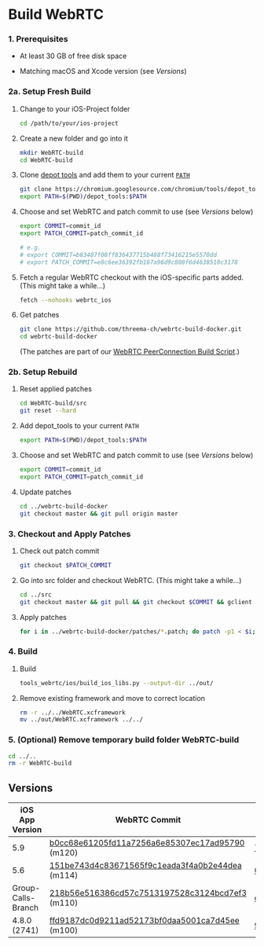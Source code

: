 # Build WebRTC

### 1. Prerequisites

- At least 30 GB of free disk space

- Matching macOS and Xcode version (see _Versions_)

### 2a. Setup Fresh Build

1. Change to your iOS-Project folder
   ```sh
   cd /path/to/your/ios-project
   ```
2. Create a new folder and go into it

   ```sh
   mkdir WebRTC-build
   cd WebRTC-build
   ```

3. Clone [depot tools](https://commondatastorage.googleapis.com/chrome-infra-docs/flat/depot_tools/docs/html/depot_tools_tutorial.html#_setting_up) and add them to your current [`PATH`](<https://en.wikipedia.org/wiki/PATH_(variable)#Unix_and_Unix-like>)

   ```sh
   git clone https://chromium.googlesource.com/chromium/tools/depot_tools.git
   export PATH=$(PWD)/depot_tools:$PATH
   ```

4. Choose and set WebRTC and patch commit to use (see _Versions_ below)

   ```sh
   export COMMIT=commit_id
   export PATCH_COMMIT=patch_commit_id

   # e.g.
   # export COMMIT=b83487f08ff836437715b488f73416215e5570dd
   # export PATCH_COMMIT=e8c6ee36392fb167a96d9c808f6d4638510c3178
   ```

5. Fetch a regular WebRTC checkout with the iOS-specific parts added. (This might take a while...)

   ```sh
   fetch --nohooks webrtc_ios
   ```

6. Get patches

   ```sh
   git clone https://github.com/threema-ch/webrtc-build-docker.git
   cd webrtc-build-docker
   ```

   (The patches are part of our [WebRTC PeerConnection Build Script](https://github.com/threema-ch/webrtc-build-docker).)

### 2b. Setup Rebuild

1. Reset applied patches

   ```sh
   cd WebRTC-build/src
   git reset --hard
   ```

2. Add depot_tools to your current `PATH`

   ```sh
   export PATH=$(PWD)/depot_tools:$PATH
   ```

3. Choose and set WebRTC and patch commit to use (see _Versions_ below)

   ```sh
   export COMMIT=commit_id
   export PATCH_COMMIT=patch_commit_id
   ```

4. Update patches

   ```sh
   cd ../webrtc-build-docker
   git checkout master && git pull origin master
   ```

### 3. Checkout and Apply Patches

1. Check out patch commit

   ```sh
   git checkout $PATCH_COMMIT
   ```

2. Go into src folder and checkout WebRTC. (This might take a while...)

   ```sh
   cd ../src
   git checkout master && git pull && git checkout $COMMIT && gclient sync
   ```

3. Apply patches

   ```sh
   for i in ../webrtc-build-docker/patches/*.patch; do patch -p1 < $i; done
   ```

### 4. Build

1. Build

   ```sh
   tools_webrtc/ios/build_ios_libs.py --output-dir ../out/
   ```

2. Remove existing framework and move to correct location

   ```sh
   rm -r ../../WebRTC.xcframework
   mv ../out/WebRTC.xcframework ../../

   ```

### 5. (Optional) Remove temporary build folder WebRTC-build

```sh
cd ../..
rm -r WebRTC-build
```

## Versions

| iOS App Version    | WebRTC Commit                                                                                                                                     | Patch Commit                                                                                                                                   | macOS Version           | Xcode Version   | WebRTC Binary Version |
| ------------------ | ------------------------------------------------------------------------------------------------------------------------------------------------- | ---------------------------------------------------------------------------------------------------------------------------------------------- | ----------------------- | --------------- | --------------------- |
| 5.9 | [b0cc68e61205fd11a7256a6e85307ec17ad95790](https://chromium.googlesource.com/external/webrtc/+/b0cc68e61205fd11a7256a6e85307ec17ad95790) (m120) | [785df490a6de4b8f0b2496eede260f060c0dd0ee](https://github.com/threema-ch/webrtc-build-docker/commit/785df490a6de4b8f0b2496eede260f060c0dd0ee) | 14.3.1 (23D60) | 15.2 (15C500b)    | 120.0				 |
| 5.6 | [151be743d4c83671565f9c1eada3f4a0b2e44dea](https://chromium.googlesource.com/external/webrtc/+/151be743d4c83671565f9c1eada3f4a0b2e44dea) (m114) | [07bf304f62e536217dad166ca9a603cad9d61e7e](https://github.com/threema-ch/webrtc-build-docker/commit/07bf304f62e536217dad166ca9a603cad9d61e7e) | 13.5 (22G74) | 14.3.1 (14E300c)    | 114.0                 |
| Group-Calls-Branch | [218b56e516386cd57c7513197528c3124bcd7ef3](https://chromium.googlesource.com/external/webrtc/+/218b56e516386cd57c7513197528c3124bcd7ef3) (m110) | [d49a6318dbb90665684c9d6cda083416912d5086](https://github.com/threema-ch/webrtc-build-docker/commit/d49a6318dbb90665684c9d6cda083416912d5086) | 13.3.1 (a) (22E772610a) | 14.2 (14C18)    | 110.0                 |
| 4.8.0 (2741)       | [ffd9187dc0d9211ad52173bf0daa5001ca7d45ee](https://chromium.googlesource.com/external/webrtc/+/ffd9187dc0d9211ad52173bf0daa5001ca7d45ee) (m100)   | [92e9bfefac342b2c2547cd860844f9bf7fd36252](https://github.com/threema-ch/webrtc-build-docker/commit/92e9bfefac342b2c2547cd860844f9bf7fd36252)  | 12.4 (21F79)            | 13.2.1 (13C100) | 100.0.0               |
